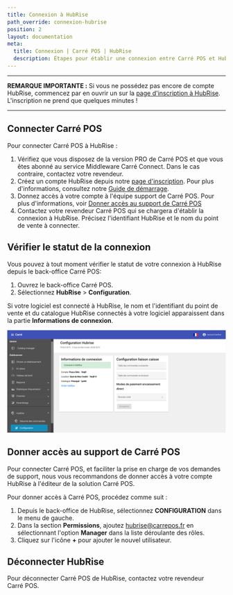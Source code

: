 ```yaml
---
title: Connexion à HubRise
path_override: connexion-hubrise
position: 2
layout: documentation
meta:
  title: Connexion | Carré POS | HubRise
  description: Étapes pour établir une connexion entre Carré POS et HubRise. Connectez votre caisse et synchronisez vos données avec d'autres applications.
---
```


---

**REMARQUE IMPORTANTE :** Si vous ne possédez pas encore de compte HubRise, commencez par en ouvrir un sur la [page d'inscription à HubRise](https://manager.hubrise.com/signup). L'inscription ne prend que quelques minutes !

---

## Connecter Carré POS

Pour connecter Carré POS à HubRise :

1. Vérifiez que vous disposez de la version PRO de Carré POS et que vous êtes abonné au service Middleware Carré Connect. Dans le cas contraire, contactez votre revendeur.
1. Créez un compte HubRise depuis notre [page d'inscription](https://manager.hubrise.com/signup). Pour plus d'informations, consultez notre [Guide de démarrage](/docs/get-started/).
1. Donnez accès à votre compte à l'équipe support de Carré POS. Pour plus d'informations, voir [Donner accès au support de Carré POS](/apps/carre-pos/connexion-hubrise#donner-acc-s-au-support-de-carr-pos)
1. Contactez votre revendeur Carré POS qui se chargera d'établir la connexion à HubRise. Précisez l'identifiant HubRise et le nom du point de vente à connecter.

## Vérifier le statut de la connexion

Vous pouvez à tout moment vérifier le statut de votre connexion à HubRise depuis le back-office Carré POS:

1. Ouvrez le back-office Carré POS.
1. Sélectionnez **HubRise** > **Configuration**.

Si votre logiciel est connecté à HubRise, le nom et l'identifiant du point de vente et du catalogue HubRise connectés à votre logiciel apparaissent dans la partie **Informations de connexion**.

![Connexion à HubRise - Informations de connexion](./images/006-carre-pos-connection-info.png)

## Donner accès au support de Carré POS

Pour connecter Carré POS, et faciliter la prise en charge de vos demandes de support, nous vous recommandons de donner accès à votre compte HubRise à l'éditeur de la solution Carré POS.

Pour donner accès à Carré POS, procédez comme suit :

1. Depuis le back-office de HubRise, sélectionnez **CONFIGURATION** dans le menu de gauche.
1. Dans la section **Permissions**, ajoutez hubrise@carrepos.fr en sélectionnant l'option **Manager** dans la liste déroulante des rôles.
1. Cliquez sur l'icône **+** pour ajouter le nouvel utilisateur.

## Déconnecter HubRise

Pour déconnecter Carré POS de HubRise, contactez votre revendeur Carré POS.
